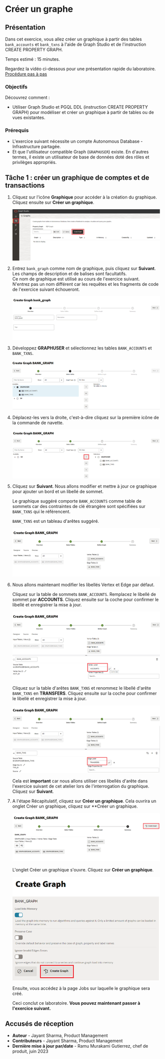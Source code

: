 # Créer un graphe

## Présentation

Dans cet exercice, vous allez créer un graphique à partir des tables `bank_accounts` et `bank_txns` à l'aide de Graph Studio et de l'instruction CREATE PROPERTY GRAPH.

Temps estimé : 15 minutes.

Regardez la vidéo ci-dessous pour une présentation rapide du laboratoire. [Procédure pas à pas](videohub:1_j5xjw77c)

### Objectifs

Découvrez comment :

*   Utiliser Graph Studio et PGQL DDL (instruction CREATE PROPERTY GRAPH) pour modéliser et créer un graphique à partir de tables ou de vues existantes.

### Prérequis

*   L'exercice suivant nécessite un compte Autonomous Database - Infrastructure partagée.
*   Et que l'utilisateur compatible Graph (`GRAPHUSER`) existe. En d'autres termes, il existe un utilisateur de base de données doté des rôles et privilèges appropriés.

## Tâche 1 : créer un graphique de comptes et de transactions

1.  Cliquez sur l'icône **Graphique** pour accéder à la création du graphique.  
    Cliquez ensuite sur **Créer un graphique**.
    
    ![Indique où se trouve le modélisateur de boutons de création](images/graph-create-button.png " ")
    
2.  Entrez `bank_graph` comme nom de graphique, puis cliquez sur **Suivant**. Les champs de description et de balises sont facultatifs.  
    Ce nom de graphique est utilisé au cours de l'exercice suivant.  
    N'entrez pas un nom différent car les requêtes et les fragments de code de l'exercice suivant échoueront.
    
    ![Affiche la fenêtre de création de graphique dans laquelle vous affectez un nom au graphique](./images/create-graph-dialog.png " ")
    
3.  Développez **GRAPHUSER** et sélectionnez les tables `BANK_ACCOUNTS` et `BANK_TXNS`.
    
    ![Montre comment sélectionner BANK_ACCOUNTS et BANK_TXNS](./images/select-tables.png " ")
    
4.  Déplacez-les vers la droite, c'est-à-dire cliquez sur la première icône de la commande de navette.
    
    ![Affiche les tables sélectionnées](./images/selected-tables.png " ")
    
5.  Cliquez sur **Suivant**. Nous allons modifier et mettre à jour ce graphique pour ajouter un bord et un libellé de sommet.
    
    Le graphique suggéré comporte `BANK_ACCOUNTS` comme table de sommets car des contraintes de clé étrangère sont spécifiées sur `BANK_TXNS` qui le référencent.
    
    `BANK_TXNS` est un tableau d'arêtes suggéré.
    
    ![Affiche le tableau des sommets et des arêtes](./images/create-graph-suggested-model.png " ")
    
6.  Nous allons maintenant modifier les libellés Vertex et Edge par défaut.
    
    Cliquez sur la table de sommets `BANK_ACCOUNTS`. Remplacez le libellé de sommet par **ACCOUNTS**. Cliquez ensuite sur la coche pour confirmer le libellé et enregistrer la mise à jour.
    
    ![Modification du nom de libellé du sommet en Comptes](images/edit-accounts-vertex-label.png " ")
    
    Cliquez sur la table d'arêtes `BANK_TXNS` et renommez le libellé d'arête `BANK_TXNS` en **TRANSFERS**. Cliquez ensuite sur la coche pour confirmer le libellé et enregistrer la mise à jour.
    
    ![Modification du nom d'étiquette de l'arête en Transferts](images/edit-edge-label.png " ")
    
    Cela est **important** car nous allons utiliser ces libellés d'arête dans l'exercice suivant de cet atelier lors de l'interrogation du graphique. Cliquez sur **Suivant**.
    

7.  A l'étape Récapitulatif, cliquez sur **Créer un graphique**. Cela ouvrira un onglet Créer un graphique, cliquez sur \*\*Créer un graphique.
    
    ![Affiche l'onglet du travail dont le statut est Succès](./images/jobs-create-graph.png " ")
    
    L'onglet Créer un graphique s'ouvre. Cliquez sur **Créer un graphique**.
    
    ![Affiche la mémoire activée et le bouton Créer un graphique](./images/create-graph-in-memory.png " ")
    
    Ensuite, vous accédez à la page Jobs sur laquelle le graphique sera créé.
    
    Ceci conclut ce laboratoire. **Vous pouvez maintenant passer à l'exercice suivant.**
    

## Accusés de réception

*   **Auteur** - Jayant Sharma, Product Management
*   **Contributeurs** - Jayant Sharma, Product Management
*   **Dernière mise à jour par/date** - Ramu Murakami Gutierrez, chef de produit, juin 2023
